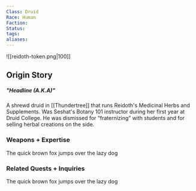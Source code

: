 ```yaml
---
Class: Druid
Race: Human
Faction: 
Status: 
tags: 
aliases:
---
```

![[reidoth-token.png|100]]
## Origin Story
##### "Headline (A.K.A)"
A shrewd druid in [[Thundertree]] that runs Reidoth's Medicinal Herbs and Supplements. Was Seshat's Botany 101 instructor during her first year at Druid College. He was dismissed for “fraternizing” with students and for selling herbal creations on the side.

### Weapons + Expertise
The quick brown fox jumps over the lazy dog

### Related Quests + Inquiries
The quick brown fox jumps over the lazy dog